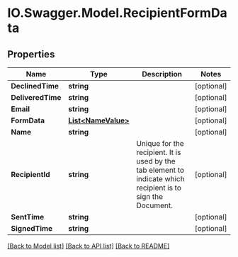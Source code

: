 # IO.Swagger.Model.RecipientFormData
## Properties

Name | Type | Description | Notes
------------ | ------------- | ------------- | -------------
**DeclinedTime** | **string** |  | [optional] 
**DeliveredTime** | **string** |  | [optional] 
**Email** | **string** |  | [optional] 
**FormData** | [**List&lt;NameValue&gt;**](NameValue.md) |  | [optional] 
**Name** | **string** |  | [optional] 
**RecipientId** | **string** | Unique for the recipient. It is used by the tab element to indicate which recipient is to sign the Document. | [optional] 
**SentTime** | **string** |  | [optional] 
**SignedTime** | **string** |  | [optional] 

[[Back to Model list]](../README.md#documentation-for-models) [[Back to API list]](../README.md#documentation-for-api-endpoints) [[Back to README]](../README.md)

